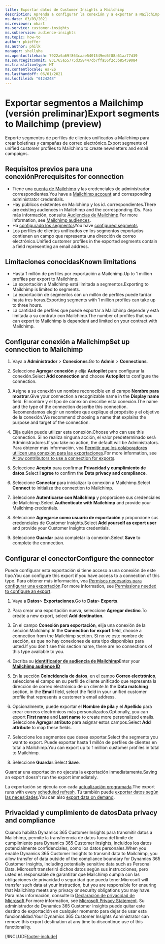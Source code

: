 ```yaml
---
title: Exportar datos de Customer Insights a Mailchimp
description: Aprenda a configurar la conexión y a exportar a Mailchimp.
ms.date: 03/03/2021
ms.reviewer: mhart
ms.service: customer-insights
ms.subservice: audience-insights
ms.topic: how-to
author: pkieffer
ms.author: philk
manager: shellyha
ms.openlocfilehash: 7922a6a69f863caae5401549ed6f88a61aa77d39
ms.sourcegitcommit: 831765a55775d358447cb7ffa56f2c3b85459084
ms.translationtype: HT
ms.contentlocale: es-ES
ms.lasthandoff: 06/01/2021
ms.locfileid: "6124248"
---
```

# <a name="export-segments-to-mailchimp-preview"></a><span data-ttu-id="04270-103">Exportar segmentos a Mailchimp (versión preliminar)</span><span class="sxs-lookup"><span data-stu-id="04270-103">Export segments to Mailchimp (preview)</span></span>

<span data-ttu-id="04270-104">Exporte segmentos de perfiles de clientes unificados a Mailchimp para crear boletines y campañas de correo electrónico.</span><span class="sxs-lookup"><span data-stu-id="04270-104">Export segments of unified customer profiles to Mailchimp to create newsletters and email campaigns.</span></span>

## <a name="prerequisites-for-connection"></a><span data-ttu-id="04270-105">Requisitos previos para una conexión</span><span class="sxs-lookup"><span data-stu-id="04270-105">Prerequisites for connection</span></span>

-   <span data-ttu-id="04270-106">Tiene una [cuenta de Mailchimp](https://mailchimp.com/) y las credenciales de administrador correspondientes.</span><span class="sxs-lookup"><span data-stu-id="04270-106">You have a [Mailchimp account](https://mailchimp.com/) and corresponding administrator credentials.</span></span>
-   <span data-ttu-id="04270-107">Hay públicos existentes en Mailchimp y los id. correspondientes.</span><span class="sxs-lookup"><span data-stu-id="04270-107">There are existing audiences in Mailchimp and the corresponding IDs.</span></span> <span data-ttu-id="04270-108">Para más información, consulte [Audiencias de Mailchimp](https://mailchimp.com/help/create-audience/).</span><span class="sxs-lookup"><span data-stu-id="04270-108">For more information, see [Mailchimp audiences](https://mailchimp.com/help/create-audience/).</span></span>
-   <span data-ttu-id="04270-109">Ha [configurado los segmentos](segments.md)</span><span class="sxs-lookup"><span data-stu-id="04270-109">You have [configured segments](segments.md)</span></span>
-   <span data-ttu-id="04270-110">Los perfiles de clientes unificados en los segmentos exportados contienen un campo que representa una dirección de correo electrónico.</span><span class="sxs-lookup"><span data-stu-id="04270-110">Unified customer profiles in the exported segments contain a field representing an email address.</span></span>

## <a name="known-limitations"></a><span data-ttu-id="04270-111">Limitaciones conocidas</span><span class="sxs-lookup"><span data-stu-id="04270-111">Known limitations</span></span>

- <span data-ttu-id="04270-112">Hasta 1 millón de perfiles por exportación a Mailchimp.</span><span class="sxs-lookup"><span data-stu-id="04270-112">Up to 1 million profiles per export to Mailchimp.</span></span>
- <span data-ttu-id="04270-113">La exportación a Mailchimp está limitada a segmentos.</span><span class="sxs-lookup"><span data-stu-id="04270-113">Exporting to Mailchimp is limited to segments.</span></span>
- <span data-ttu-id="04270-114">La exportación de segmentos con un millón de perfiles puede tardar hasta tres horas.</span><span class="sxs-lookup"><span data-stu-id="04270-114">Exporting segments with 1 million profiles can take up to three hours.</span></span> 
- <span data-ttu-id="04270-115">La cantidad de perfiles que puede exportar a Mailchimp depende y está limitada a su contrato con Mailchimp.</span><span class="sxs-lookup"><span data-stu-id="04270-115">The number of profiles that you can export to Mailchimp is dependent and limited on your contract with Mailchimp.</span></span>

## <a name="set-up-connection-to-mailchimp"></a><span data-ttu-id="04270-116">Configurar conexión a Mailchimp</span><span class="sxs-lookup"><span data-stu-id="04270-116">Set up connection to Mailchimp</span></span>

1. <span data-ttu-id="04270-117">Vaya a **Administrador** > **Conexiones**.</span><span class="sxs-lookup"><span data-stu-id="04270-117">Go to **Admin** > **Connections**.</span></span>

1. <span data-ttu-id="04270-118">Seleccione **Agregar conexión** y elija **Autopilot** para configurar la conexión.</span><span class="sxs-lookup"><span data-stu-id="04270-118">Select **Add connection** and choose **Autopilot** to configure the connection.</span></span>

1. <span data-ttu-id="04270-119">Asigne a su conexión un nombre reconocible en el campo **Nombre para mostrar**.</span><span class="sxs-lookup"><span data-stu-id="04270-119">Give your connection a recognizable name in the **Display name** field.</span></span> <span data-ttu-id="04270-120">El nombre y el tipo de conexión describe esta conexión.</span><span class="sxs-lookup"><span data-stu-id="04270-120">The name and the type of the connection describe this connection.</span></span> <span data-ttu-id="04270-121">Recomendamos elegir un nombre que explique el propósito y el objetivo de la conexión.</span><span class="sxs-lookup"><span data-stu-id="04270-121">We recommend choosing a name that explains the purpose and target of the connection.</span></span>

1. <span data-ttu-id="04270-122">Elija quién puede utilizar esta conexión.</span><span class="sxs-lookup"><span data-stu-id="04270-122">Choose who can use this connection.</span></span> <span data-ttu-id="04270-123">Si no realiza ninguna acción, el valor predeterminado será Administradores.</span><span class="sxs-lookup"><span data-stu-id="04270-123">If you take no action, the default will be Administrators.</span></span> <span data-ttu-id="04270-124">Para obtener más información, vea [Permitir que los colaboradores utilicen una conexión para las exportaciones](connections.md#allow-contributors-to-use-a-connection-for-exports).</span><span class="sxs-lookup"><span data-stu-id="04270-124">For more information, see [Allow contributors to use a connection for exports](connections.md#allow-contributors-to-use-a-connection-for-exports).</span></span>

1. <span data-ttu-id="04270-125">Seleccione **Acepto** para confirmar **Privacidad y cumplimiento de datos**.</span><span class="sxs-lookup"><span data-stu-id="04270-125">Select **I agree** to confirm the **Data privacy and compliance**.</span></span>

1. <span data-ttu-id="04270-126">Seleccione **Conectar** para inicializar la conexión a Mailchimp.</span><span class="sxs-lookup"><span data-stu-id="04270-126">Select **Connect** to initialize the connection to Mailchimp.</span></span>

1. <span data-ttu-id="04270-127">Seleccione **Autenticarse con Mailchimp** y proporcione sus credenciales de Mailchimp.</span><span class="sxs-lookup"><span data-stu-id="04270-127">Select **Authenticate with Mailchimp** and provide your Mailchimp credentials.</span></span>

1. <span data-ttu-id="04270-128">Seleccione **Agregarse como usuario de exportación** y proporcione sus credenciales de Customer Insights.</span><span class="sxs-lookup"><span data-stu-id="04270-128">Select **Add yourself as export user** and provide your Customer Insights credentials.</span></span>

1. <span data-ttu-id="04270-129">Seleccione **Guardar** para completar la conexión.</span><span class="sxs-lookup"><span data-stu-id="04270-129">Select **Save** to complete the connection.</span></span> 

## <a name="configure-the-connector"></a><span data-ttu-id="04270-130">Configurar el conector</span><span class="sxs-lookup"><span data-stu-id="04270-130">Configure the connector</span></span>

<span data-ttu-id="04270-131">Puede configurar esta exportación si tiene acceso a una conexión de este tipo.</span><span class="sxs-lookup"><span data-stu-id="04270-131">You can configure this export if you have access to a connection of this type.</span></span> <span data-ttu-id="04270-132">Para obtener más información, vea [Permisos necesarios para configurar una exportación](export-destinations.md#set-up-a-new-export).</span><span class="sxs-lookup"><span data-stu-id="04270-132">For more information, see [Permissions needed to configure an export](export-destinations.md#set-up-a-new-export).</span></span>

1. <span data-ttu-id="04270-133">Vaya a **Datos**> **Exportaciones**.</span><span class="sxs-lookup"><span data-stu-id="04270-133">Go to **Data**> **Exports**.</span></span>

1. <span data-ttu-id="04270-134">Para crear una exportación nueva, seleccione **Agregar destino**.</span><span class="sxs-lookup"><span data-stu-id="04270-134">To create a new export, select **Add destination**.</span></span>

1. <span data-ttu-id="04270-135">En el campo **Conexión para exportación**, elija una conexión de la sección Mailchimp.</span><span class="sxs-lookup"><span data-stu-id="04270-135">In the **Connection for export** field, choose a connection from the Mailchimp section.</span></span> <span data-ttu-id="04270-136">Si no ve este nombre de sección, es que no hay conexiones de este tipo disponibles para usted.</span><span class="sxs-lookup"><span data-stu-id="04270-136">If you don't see this section name, there are no connections of this type available to you.</span></span>

1. <span data-ttu-id="04270-137">Escriba su **[identificador de audiencia de Mailchimp](https://mailchimp.com/help/find-audience-id/)**</span><span class="sxs-lookup"><span data-stu-id="04270-137">Enter your **[Mailchimp audience ID](https://mailchimp.com/help/find-audience-id/)**</span></span>

3. <span data-ttu-id="04270-138">En la sección **Coincidencia de datos**, en el campo **Correo electrónico**, seleccione el campo en su perfil de cliente unificado que representa la dirección de correo electrónico de un cliente.</span><span class="sxs-lookup"><span data-stu-id="04270-138">In the **Data matching** section, in the **Email** field, select the field in your unified customer profile that represents a customer's email address.</span></span> 

1. <span data-ttu-id="04270-139">Opcionalmente, puede exportar el **Nombre de pila** y el **Apellido** para crear correos electrónicos más personalizados.</span><span class="sxs-lookup"><span data-stu-id="04270-139">Optionally, you can export **First name** and **Last name** to create more personalized emails.</span></span> <span data-ttu-id="04270-140">Seleccione **Agregar atributo** para asignar estos campos.</span><span class="sxs-lookup"><span data-stu-id="04270-140">Select **Add attribute** to map these fields.</span></span>

1. <span data-ttu-id="04270-141">Seleccione los segmentos que desea exportar.</span><span class="sxs-lookup"><span data-stu-id="04270-141">Select the segments you want to export.</span></span> <span data-ttu-id="04270-142">Puede exportar hasta 1 millón de perfiles de clientes en total a Mailchimp.</span><span class="sxs-lookup"><span data-stu-id="04270-142">You can export up to 1 million customer profiles in total to Mailchimp.</span></span>

1. <span data-ttu-id="04270-143">Seleccione **Guardar**.</span><span class="sxs-lookup"><span data-stu-id="04270-143">Select **Save**.</span></span>

<span data-ttu-id="04270-144">Guardar una exportación no ejecuta la exportación inmediatamente.</span><span class="sxs-lookup"><span data-stu-id="04270-144">Saving an export doesn't run the export immediately.</span></span>

<span data-ttu-id="04270-145">La exportación se ejecuta con cada [actualización programada](system.md#schedule-tab).</span><span class="sxs-lookup"><span data-stu-id="04270-145">The export runs with every [scheduled refresh](system.md#schedule-tab).</span></span> <span data-ttu-id="04270-146">Tú también puede [exportar datos según las necesidades](export-destinations.md#run-exports-on-demand).</span><span class="sxs-lookup"><span data-stu-id="04270-146">You can also [export data on demand](export-destinations.md#run-exports-on-demand).</span></span> 

## <a name="data-privacy-and-compliance"></a><span data-ttu-id="04270-147">Privacidad y cumplimiento de datos</span><span class="sxs-lookup"><span data-stu-id="04270-147">Data privacy and compliance</span></span>

<span data-ttu-id="04270-148">Cuando habilita Dynamics 365 Customer Insights para transmitir datos a Mailchimp, permite la transferencia de datos fuera del límite de cumplimiento para Dynamics 365 Customer Insights, incluidos los datos potencialmente confidenciales, como los datos personales.</span><span class="sxs-lookup"><span data-stu-id="04270-148">When you enable Dynamics 365 Customer Insights to transmit data to Mailchimp, you allow transfer of data outside of the compliance boundary for Dynamics 365 Customer Insights, including potentially sensitive data such as Personal Data.</span></span> <span data-ttu-id="04270-149">Microsoft transferirá dichos datos según sus instrucciones, pero usted es responsable de garantizar que Mailchimp cumpla con las obligaciones de privacidad o seguridad que pueda tener.</span><span class="sxs-lookup"><span data-stu-id="04270-149">Microsoft will transfer such data at your instruction, but you are responsible for ensuring that Mailchimp meets any privacy or security obligations you may have.</span></span> <span data-ttu-id="04270-150">Para más información, consulte la [Declaración de privacidad de Microsoft](https://go.microsoft.com/fwlink/?linkid=396732).</span><span class="sxs-lookup"><span data-stu-id="04270-150">For more information, see [Microsoft Privacy Statement](https://go.microsoft.com/fwlink/?linkid=396732).</span></span>
<span data-ttu-id="04270-151">Su administrador de Dynamics 365 Customer Insights puede quitar este destino de exportación en cualquier momento para dejar de usar esta funcionalidad.</span><span class="sxs-lookup"><span data-stu-id="04270-151">Your Dynamics 365 Customer Insights Administrator can remove this export destination at any time to discontinue use of this functionality.</span></span>

[!INCLUDE[footer-include](../includes/footer-banner.md)]
